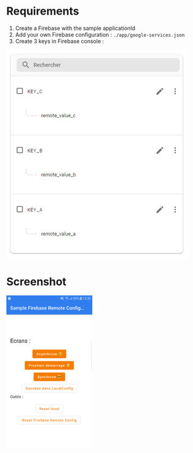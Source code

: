 # Requirements

1. Create a Firebase with the sample applicationId
1. Add your own Firebase configuration : `./app/google-services.json`
1. Create 3 keys in Firebase console :

<img src="doc/01-firebase-console.png" />

# Screenshot

<img src="doc/02-screenshot.png" height="400px" />